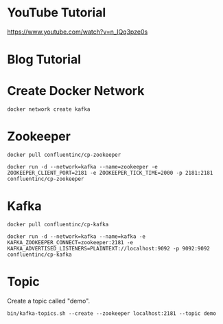 # YouTube Tutorial
https://www.youtube.com/watch?v=n_IQq3pze0s

# Blog Tutorial

# Create Docker Network
```
docker network create kafka
```

# Zookeeper
```
docker pull confluentinc/cp-zookeeper
```
```
docker run -d --network=kafka --name=zookeeper -e ZOOKEEPER_CLIENT_PORT=2181 -e ZOOKEEPER_TICK_TIME=2000 -p 2181:2181  confluentinc/cp-zookeeper
```

# Kafka
```
docker pull confluentinc/cp-kafka
```
```
docker run -d --network=kafka --name=kafka -e KAFKA_ZOOKEEPER_CONNECT=zookeeper:2181 -e KAFKA_ADVERTISED_LISTENERS=PLAINTEXT://localhost:9092 -p 9092:9092  confluentinc/cp-kafka
```

# Topic

Create a topic called "demo".

```
bin/kafka-topics.sh --create --zookeeper localhost:2181 --topic demo
```
